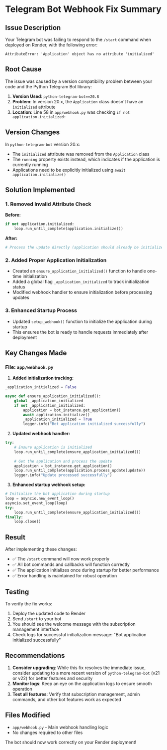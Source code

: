# Telegram Bot Webhook Fix Summary

## Issue Description

Your Telegram bot was failing to respond to the `/start` command when deployed on Render, with the following error:

```
AttributeError: 'Application' object has no attribute 'initialized'
```

## Root Cause

The issue was caused by a version compatibility problem between your code and the Python Telegram Bot library:

1. **Version Used**: `python-telegram-bot==20.8`
2. **Problem**: In version 20.x, the `Application` class doesn't have an `initialized` attribute
3. **Location**: Line 58 in `app/webhook.py` was checking `if not application.initialized:`

## Version Changes

In `python-telegram-bot` version 20.x:
- The `initialized` attribute was removed from the `Application` class
- The `running` property exists instead, which indicates if the application is currently running
- Applications need to be explicitly initialized using `await application.initialize()`

## Solution Implemented

### 1. Removed Invalid Attribute Check
**Before:**
```python
if not application.initialized:
    loop.run_until_complete(application.initialize())
```

**After:**
```python
# Process the update directly (application should already be initialized)
```

### 2. Added Proper Application Initialization
- Created an `ensure_application_initialized()` function to handle one-time initialization
- Added a global flag `_application_initialized` to track initialization status
- Modified webhook handler to ensure initialization before processing updates

### 3. Enhanced Startup Process
- Updated `setup_webhook()` function to initialize the application during startup
- This ensures the bot is ready to handle requests immediately after deployment

## Key Changes Made

### File: `app/webhook.py`

1. **Added initialization tracking:**
```python
_application_initialized = False

async def ensure_application_initialized():
    global _application_initialized
    if not _application_initialized:
        application = bot_instance.get_application()
        await application.initialize()
        _application_initialized = True
        logger.info("Bot application initialized successfully")
```

2. **Updated webhook handler:**
```python
try:
    # Ensure application is initialized
    loop.run_until_complete(ensure_application_initialized())
    
    # Get the application and process the update
    application = bot_instance.get_application()
    loop.run_until_complete(application.process_update(update))
    logger.info("Update processed successfully")
```

3. **Enhanced startup webhook setup:**
```python
# Initialize the bot application during startup
loop = asyncio.new_event_loop()
asyncio.set_event_loop(loop)
try:
    loop.run_until_complete(ensure_application_initialized())
finally:
    loop.close()
```

## Result

After implementing these changes:
- ✅ The `/start` command will now work properly
- ✅ All bot commands and callbacks will function correctly
- ✅ The application initializes once during startup for better performance
- ✅ Error handling is maintained for robust operation

## Testing

To verify the fix works:
1. Deploy the updated code to Render
2. Send `/start` to your bot
3. You should see the welcome message with the subscription management interface
4. Check logs for successful initialization message: "Bot application initialized successfully"

## Recommendations

1. **Consider upgrading**: While this fix resolves the immediate issue, consider updating to a more recent version of `python-telegram-bot` (v21 or v22) for better features and security
2. **Monitor logs**: Keep an eye on the application logs to ensure smooth operation
3. **Test all features**: Verify that subscription management, admin commands, and other bot features work as expected

## Files Modified
- `app/webhook.py` - Main webhook handling logic
- No changes required to other files

The bot should now work correctly on your Render deployment!